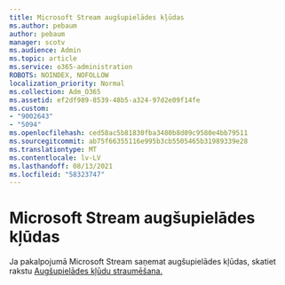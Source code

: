 ```yaml
---
title: Microsoft Stream augšupielādes kļūdas
ms.author: pebaum
author: pebaum
manager: scotv
ms.audience: Admin
ms.topic: article
ms.service: o365-administration
ROBOTS: NOINDEX, NOFOLLOW
localization_priority: Normal
ms.collection: Adm_O365
ms.assetid: ef2df989-8539-48b5-a324-97d2e09f14fe
ms.custom:
- "9002643"
- "5094"
ms.openlocfilehash: ced58ac5b81830fba3480b8d09c9580e4bb79511
ms.sourcegitcommit: ab75f66355116e995b3cb5505465b31989339e28
ms.translationtype: MT
ms.contentlocale: lv-LV
ms.lasthandoff: 08/13/2021
ms.locfileid: "58323747"
---
```

# <a name="microsoft-stream-upload-errors"></a>Microsoft Stream augšupielādes kļūdas

Ja pakalpojumā Microsoft Stream saņemat augšupielādes kļūdas, skatiet rakstu [Augšupielādes kļūdu straumēšana.](https://docs.microsoft.com/stream/portal-understanding-upload-errors)
